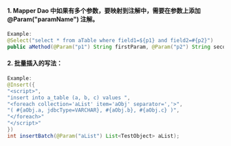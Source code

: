#### 1. Mapper Dao 中如果有多个参数，要映射到注解中，需要在参数上添加 @Param("paramName") 注解。
```java
Example:
@Select("select * from aTable where field1=${p1} and field2=#{p2}")
public aMethod(@Param("p1") String firstParam, @Param("p2") String secondParam);
```

#### 2. 批量插入的写法：
```java
Example:
@Insert({
"<script>",
"insert into a_table (a, b, c) values ",
"<foreach collection='aList' item='aObj' separator=','>",
"( #{aObj.a, jdbcType=VARCHAR}, #{aObj.b}, #{aObj.c} )",
"</foreach>"
"</script>"
})
int insertBatch(@Param("aList") List<TestObject> aList);

```
